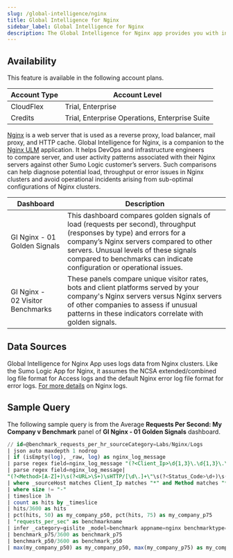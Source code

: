 ```yaml
---
slug: /global-intelligence/nginx
title: Global Intelligence for Nginx
sidebar_label: Global Intelligence for Nginx
description: The Global Intelligence for Nginx app provides you with information regarding Golden Signals and Visitor Benchmarks for your company's Nginx servers, and compares them to all servers from all customers.
---
```


## Availability

This feature is available in the following account plans.

| Account Type | Account Level                                  |
|--------------|------------------------------------------------|
| CloudFlex    | Trial, Enterprise                              |
| Credits      | Trial, Enterprise Operations, Enterprise Suite |

[Nginx](https://www.nginx.com/) is a web server that is used as a reverse proxy, load balancer, mail proxy, and HTTP cache. Global Intelligence for Nginx, is a companion to the [Nginx ULM](/docs/integrations/web-servers/Nginx-Legacy)
application. It helps DevOps and infrastructure engineers to compare server, and user activity patterns associated with their Nginx servers against other Sumo Logic customer’s servers. Such comparisons can help diagnose potential load, throughput or error issues in Nginx clusters and avoid operational incidents arising from sub-optimal configurations of Nginx clusters. 

| Dashboard | Description|
|--|--|
| GI Nginx - 01 Golden Signals | This dashboard compares golden signals of load (requests per second), throughput (responses by type) and errors for a company’s Nginx servers compared to other servers. Unusual levels of these signals compared to benchmarks can indicate configuration or operational issues. |
| GI Nginx - 02 Visitor Benchmarks | These panels compare unique visitor rates, bots and client platforms served by your company's Nginx servers versus Nginx servers of other companies to assess if unusual patterns in these indicators correlate with golden signals.  |

## Data Sources 

Global Intelligence for Nginx App uses logs data from Nginx clusters. Like the Sumo Logic App for Nginx, it assumes the NCSA extended/combined log file format for Access logs and the default Nginx error log file format for error logs. [For more details](http://nginx.org/en/docs/http/ngx_http_log_module.html) on Nginx logs. 

## Sample Query 

The following sample query is from the Average **Requests Per Second: My Company v Benchmark** panel of **GI Nginx - 01 Golden Signals** dashboard.

```sql
// id=@benchmark_requests_per_hr_sourceCategory=Labs/Nginx/Logs
| json auto maxdepth 1 nodrop
| if (isEmpty(log), _raw, log) as nginx_log_message
| parse regex field=nginx_log_message "(?<Client_Ip>\d{1,3}\.\d{1,3}\.\d{1,3}\.\d{1,3})"
| parse regex field=nginx_log_message|
"(?<Method>[A-Z]+)\s(?<URL>\S+)\sHTTP/[\d\.]+\"\s(?<Status_Code>\d+)\s(?<Size>[\d-]+)\s\"(?<Referrer>.*?)\"\s\"(?<User_Agent>.+?)\".*"
| where _sourceHost matches Client_Ip matches "*" and Method matches "*" and URL matches "*" and Status_Code matches "*" and Referrer matches "*"
| where size != "-"
| timeslice 1h
| count as hits by _timeslice
| hits/3600 as hits
| pct(hits, 50) as my_company_p50, pct(hits, 75) as my_company_p75
| "requests_per_sec" as benchmarkname
| infer _category=gislite _model=benchmark appname=nginx benchmarktype=numerical stat="p50,p75"
| benchmark_p75/3600 as benchmark_p75
| benchmark_p50/3600 as benchmark_p50
| max(my_company_p50) as my_company_p50, max(my_company_p75) as my_company_p75, max(benchmark_p75) as benchmark_p75, max(benchmark_p50) as benchmark_p50 by benchmarkname
```
